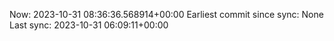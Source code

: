 Now: 2023-10-31 08:36:36.568914+00:00 Earliest commit since sync: None Last sync: 2023-10-31 06:09:11+00:00
